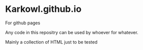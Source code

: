 # Karkowl.github.io
For github pages

Any code in this repositry can be used by whoever for whatever.

Mainly a collection of HTML just to be tested
